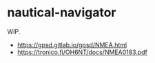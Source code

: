 # nautical-navigator

WIP.

- <https://gpsd.gitlab.io/gpsd/NMEA.html>
- <https://tronico.fi/OH6NT/docs/NMEA0183.pdf>
